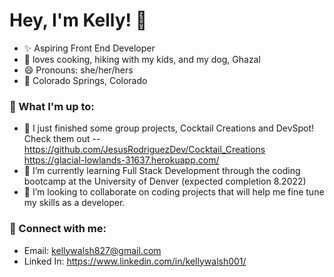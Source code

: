 <!--
**kemwalsh/kemwalsh** is a ✨ _special_ ✨ repository because its `README.md` (this file) appears on your GitHub profile.

Here are some ideas to get you started:

- 🔭 I’m currently working on ...
- 🌱 I’m currently learning ...
- 👯 I’m looking to collaborate on ...
- 🤔 I’m looking for help with ...
- 💬 Ask me about ...
- 📫 How to reach me: ...
- 😄 Pronouns: ...
- ⚡ Fun fact: ...
-->

# Hey, I'm Kelly! 👋

- ✨ Aspiring Front End Developer
- 🐶 loves cooking, hiking with my kids, and my dog, Ghazal
- 😄 Pronouns: she/her/hers
- 📍 Colorado Springs, Colorado

### 🚀 What I'm up to:
- 🔭 I just finished some group projects, Cocktail Creations and DevSpot! Check them out -- https://github.com/JesusRodriguezDev/Cocktail_Creations
https://glacial-lowlands-31637.herokuapp.com/
- 🌱 I’m currently learning Full Stack Development through the coding bootcamp at the University of Denver (expected completion 8.2022)
- 👯 I’m looking to collaborate on coding projects that will help me fine tune my skills as a developer.

### 🤝 Connect with me:
- Email: kellywalsh827@gmail.com
- Linked In: https://www.linkedin.com/in/kellywalsh001/
